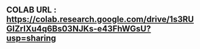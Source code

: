 ## COLAB URL : https://colab.research.google.com/drive/1s3RUGIZrIXu4q6Bs03NJKs-e43FhWGsU?usp=sharing
